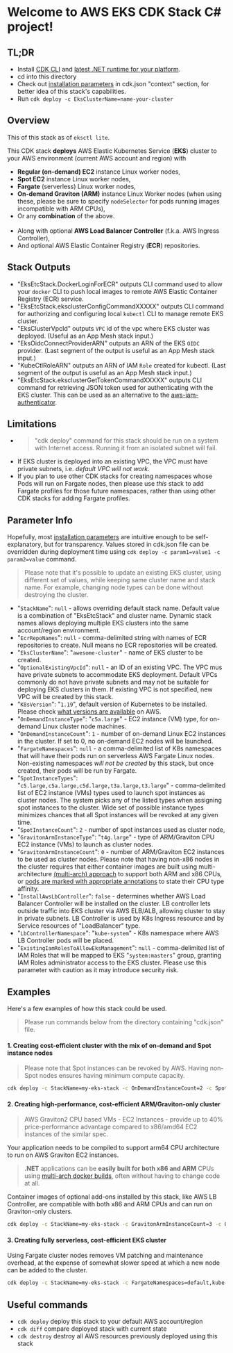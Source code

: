 # Welcome to AWS EKS CDK Stack C# project!

## TL;DR

* Install [CDK CLI](https://docs.aws.amazon.com/cdk/latest/guide/getting_started.html#getting_started_install) and [latest .NET runtime for your platform](https://dotnet.microsoft.com/download).
* cd into this directory
* Check out [installation parameters](./cdk.json) in cdk.json "context" section, for better idea of this stack's capabilities.
* Run `cdk deploy -c EksClusterName=name-your-cluster`

## Overview

This of this stack as of `eksctl lite`.

This CDK stack **deploys** AWS Elastic Kubernetes Service (**EKS**) cluster to your AWS environment (current AWS account and region) with 
- **Regular (on-demand) EC2** instance Linux worker nodes,
- **Spot EC2** instance Linux worker nodes,
- **Fargate** (serverless) Linux worker nodes,
- **On-demand Graviton (ARM)** instance Linux Worker nodes (when using these, please be sure to specify `nodeSelector` for pods running images incompatible with ARM CPUs),
- Or any **combination** of the above.<br/><br/>
- Along with optional **AWS Load Balancer Controller** (f.k.a. AWS Ingress Controller),
- And optional AWS Elastic Container Registry (**ECR**) repositories.

## Stack Outputs

- "EksEtcStack.DockerLoginForECR" outputs CLI command used to allow your `docker` CLI to push local images to remote AWS Elastic Container Registry (ECR) service.
- "EksEtcStack.eksclusterConfigCommandXXXXX" outputs CLI command for authorizing and configuring local `kubectl` CLI to manage remote EKS cluster.
- "EksClusterVpcId" outputs `VPC` id of the vpc where EKS cluster was deployed. (Useful as an App Mesh stack input.)
- "EksOidcConnectProviderARN" outputs an ARN of the EKS `OIDC` provider. (Last segment of the output is useful as an App Mesh stack input.)
- "KubeCtlRoleARN" outputs an ARN of IAM `Role` created for kubectl. (Last segment of the output is useful as an App Mesh stack input.)
- "EksEtcStack.eksclusterGetTokenCommandXXXXX" outputs CLI command for retrieving JSON token used for authenticating with the EKS cluster. This can be used as an alternative to the [aws-iam-authenticator](https://docs.aws.amazon.com/eks/latest/userguide/managing-auth.html).

## Limitations

* > "cdk deploy" command for this stack should be run on a system with Internet access.
Running it from an isolated subnet will fail.
* If EKS cluster is deployed into an existing VPC, the VPC must have private subnets, i.e. *default VPC will not work*.
* If you plan to use other CDK stacks for creating namespaces whose Pods will run on Fargate nodes, then please use *this* stack to add Fargate profiles for those future namespaces, rather than using other CDK stacks for adding Fargate profiles.

## Parameter Info

Hopefully, most [installation parameters](./src/eks-cdk-stack-dotnet/cdk.json) are intuitive enough to be self-explanatory, but for transparency. Values stored in cdk.json file can be overridden during deployment time using `cdk deploy -c param1=value1 -c param2=value` command.

> Please note that it's possible to update an existing EKS cluster, using different set of values, while keeping same cluster name and stack name. For example, changing node types can be done without destroying the cluster.

* "`StackName`": `null` - allows overriding default stack name. Default value is a combination of "EksEtcStack" and cluster name. Dynamic stack names allows deploying multiple EKS clusters into the same account/region environment.
* "`EcrRepoNames`": `null` - comma-delimited string with names of ECR repositories to create. Null means no ECR repositories will be created.
* "`EksClusterName`": "`awesome-cluster`" - name of EKS cluster to be created.
* "`OptionalExistingVpcId`": `null` - an ID of an existing VPC. The VPC mus have private subnets to accommodate EKS deployment. Default VPCs commonly do not have private subnets and may not be suitable for deploying EKS clusters in them. If existing VPC is not specified, new VPC will be created by this stack.
* "`K8sVersion`": "`1.19`", default version of Kubernetes to be installed. Please check [what versions are available](https://docs.aws.amazon.com/eks/latest/userguide/kubernetes-versions.html) on AWS.
* "`OnDemandInstanceType`": "`c5a.large`" - EC2 instance (VM) type, for on-demand Linux cluster node machines.
* "`OnDemandInstanceCount`": `1` - number of on-demand Linux EC2 instances in the cluster. If set to 0, no on-demand EC2 nodes will be launched.
* "`FargateNamespaces`": `null` - a comma-delimited list of K8s namespaces that will have their pods run on serverless AWS Fargate Linux nodes. Non-existing namespaces *will not be created* by this stack, but once created, their pods will be run by Fargate.
* "`SpotInstanceTypes`": "`c5.large,c5a.large,c5d.large,t3a.large,t3.large`" - comma-delimited list of EC2 instance (VMs) types used to launch spot instances as cluster nodes. The system picks any of the listed types when assigning spot instances to the cluster. Wide set of possible instance types minimizes chances that all Spot instances will be revoked at any given time.
* "`SpotInstanceCount`": `2` - number of spot instances used as cluster node,
* "`GravitonArmInstanceType`": "`t4g.large`" - type of ARM/Graviton CPU EC2 instance (VMs) to launch as cluster nodes.
* "`GravitonArmInstanceCount`": `0` - number of ARM/Graviton EC2 instances to be used as cluster nodes. Please note that having non-x86 nodes in the cluster requires that either container images are built using multi-architecture [(multi-arch) approach](https://docs.docker.com/docker-for-mac/multi-arch/) to support both ARM and x86 CPUs, or [pods are marked with appropriate annotations](https://kubernetes.io/docs/reference/labels-annotations-taints/#kubernetes-io-arch) to state their CPU type affinity.
* "`InstallAwsLbController`": `false` - determines whether AWS Load Balancer Controller will be installed on the cluster. LB controller lets outside traffic into EKS cluster via AWS ELB/ALB, allowing cluster to stay in private subnets. LB Controller is used by K8s Ingress resource and by Service resources of "LoadBalancer" type.
* "`LbControllerNamespace`": "`kube-system`" - K8s namespace where AWS LB Controller pods will be placed.
* "`ExistingIamRolesToAllowEksManagement`": `null` - comma-delimited list of IAM Roles that will be mapped to EKS "`system:masters`" group, granting IAM Roles administrator access to the EKS cluster. Please use this parameter with caution as it may introduce security risk.

## Examples 

Here's a few examples of how this stack could be used. 
> Please run commands below from the directory containing "cdk.json" file.

#### 1. Creating cost-efficient cluster with the mix of on-demand and Spot instance nodes

> Please note that Spot instances can be revoked by AWS. Having non-Spot nodes ensures having minimum compute capacity.

```sh
cdk deploy -c StackName=my-eks-stack -c OnDemandInstanceCount=2 -c SpotInstanceCount=3
```
#### 2. Creating high-performance, cost-efficient ARM/Graviton-only cluster

> AWS Graviton2 CPU based VMs - EC2 Instances - provide up to 40% price-performance advantage compared to x86/amd64 EC2 instances of the similar spec.

Your application needs to be compiled to support arm64 CPU architecture to run on AWS Graviton EC2 instances. 

> **.NET** applications can be **easily built for both x86 and ARM** CPUs using [multi-arch docker builds](https://docs.docker.com/docker-for-mac/multi-arch/), often without having to change code at all.

Container images of optional add-ons installed by this stack, like AWS LB Controller, are compatible with both x86 and ARM CPUs and can run on Graviton-only clusters.

```sh
cdk deploy -c StackName=my-eks-stack -c GravitonArmInstanceCount=3 -c OnDemandInstanceCount=0 -c SpotInstanceCount=0
```

#### 3. Creating fully serverless, cost-efficient EKS cluster

Using Fargate cluster nodes removes VM patching and maintenance overhead, at the expense of somewhat slower speed at which a new node can be added to the cluster.

```sh
cdk deploy -c StackName=my-eks-stack -c FargateNamespaces=default,kube-system,my-app-namespace -c OnDemandInstanceCount=0 -c SpotInstanceCount=0
```


## Useful commands

* `cdk deploy`      deploy this stack to your default AWS account/region
* `cdk diff`        compare deployed stack with current state
* `cdk destroy`     destroy all AWS resources previously deployed using this stack

